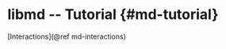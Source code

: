 libmd -- Tutorial               {#md-tutorial}
=====================
[Interactions](@ref md-interactions)
